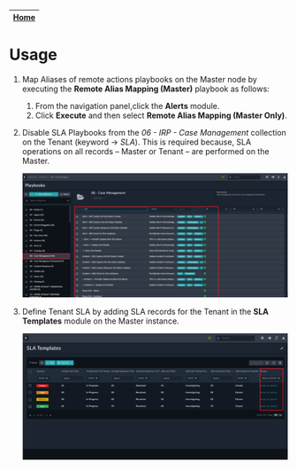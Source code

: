 | [Home](https://github.com/fortinet-fortisoar/solution-pack-multi-tenancy/blob/develop/README.md) |
|--------------------------------------------------------------------------------------------------|

# Usage

1. Map Aliases of remote actions playbooks on the Master node by executing the **Remote Alias Mapping (Master)** playbook as follows:
    1. From the navigation panel,click the **Alerts** module.
    2. Click **Execute** and then select **Remote Alias Mapping (Master Only)**.

2. Disable SLA Playbooks from the *06 - IRP - Case Management* collection on the Tenant (keyword -> *SLA*). This is required because, SLA operations on all records &ndash; Master or Tenant &ndash; are performed on the Master.

    ![Disabling SLA Playbooks](res/disable-sla-playbooks.png)

3. Define Tenant SLA by adding SLA records for the Tenant in the **SLA Templates** module on the Master instance.

   ![Adding SLA Templates](res/add-sla-templates.png)
